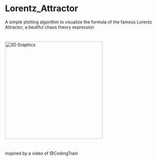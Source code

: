 # Lorentz_Attractor
A simple plotting algorithm to visualize the formula of the famous Lorentz Attractor, a beutiful chaos theory expression<br>

#

<img src="https://github.com/DavideFantasia/Lorentz_Attractor/blob/main/lorentz-attractor.gif" alt="3D Graphics" style="width:320px;height:320px;">

#

inspired by a video of @CodingTrain
